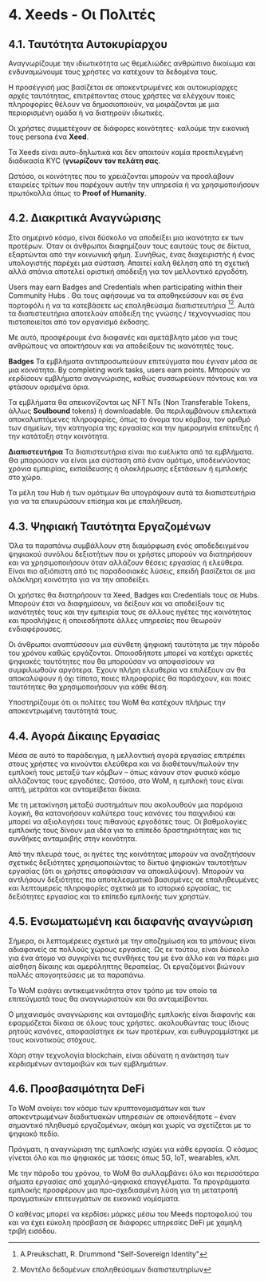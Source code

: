# 4. Xeeds - Οι Πολιτές

## 4.1. Ταυτότητα Αυτοκυρίαρχου

Αναγνωρίζουμε την ιδιωτικότητα ως θεμελιώδες ανθρώπινο δικαίωμα και ενδυναμώνουμε τους χρήστες να κατέχουν τα δεδομένα τους.

Η προσέγγισή μας βασίζεται σε αποκεντρωμένες και αυτοκυρίαρχες αρχές ταυτότητας, επιτρέποντας στους χρήστες να ελέγχουν ποιες πληροφορίες θέλουν να δημοσιοποιούν, να μοιράζονται με μια περιορισμένη ομάδα ή να διατηρούν ιδιωτικές.

Οι χρήστες συμμετέχουν σε διάφορες κοινότητες· καλούμε την εικονική τους persona ένα **__Xeed__**.

Τα Xeeds είναι αυτο-δηλωτικά και δεν απαιτούν καμία προεπιλεγμένη διαδικασία KYC (__γνωρίζουν τον πελάτη σας__.

Ωστόσο, οι κοινότητες που το χρειάζονται μπορούν να προσλάβουν εταιρείες τρίτων που παρέχουν αυτήν την υπηρεσία ή να χρησιμοποιήσουν πρωτόκολλα όπως το __Proof of Humanity__.

## 4.2. Διακριτικά Αναγνώρισης

Στο σημερινό κόσμο, είναι δύσκολο να αποδείξει μια ικανότητα εκ των προτέρων. Όταν οι άνθρωποι διαφημίζουν τους εαυτούς τους σε δίκτυα, εξαρτώνται από την κοινωνική φήμη. Συνήθως, ένας διαχειριστής ή ένας υπολογιστής παρέχει μια σύσταση. Απαιτεί καλή θέληση από τη σχετική αλλά σπάνια αποτελεί οριστική απόδειξη για τον μελλοντικό εργοδότη.

Users may earn Badges and Credentials when participating within their Community Hubs . Θα τους αφήσουμε να τα αποθηκεύσουν και σε ένα πορτοφόλι ή να τα κατεβάσετε ως επαληθεύσιμα διαπιστευτήρια [^7][^8]. Αυτά τα διαπιστευτήρια αποτελούν απόδειξη της γνώσης / τεχνογνωσίας που πιστοποιείται από τον οργανισμό έκδοσης.

Με αυτό, προσφέρουμε ένα διαφανές και αμετάβλητο μέσο για τους ανθρώπους να αποκτήσουν και να αποδείξουν τις ικανότητές τους.

**Badges** Τα εμβλήματα αντιπροσωπεύουν επιτεύγματα που έγιναν μέσα σε μια κοινότητα. By completing work tasks, users earn points. Μπορούν να κερδίσουν εμβλήματα αναγνώρισης, καθώς συσσωρεύουν πόντους και να φτάσουν ορισμένα όρια.

Τα εμβλήματα θα απεικονίζονται ως NFT NTs (Non Transferable Tokens, άλλως __Soulbound__ tokens) ή downloadable. Θα περιλαμβάνουν επιλεκτικά αποκαλυπτόμενες πληροφορίες, όπως το όνομα του κόμβου, τον αριθμό των σημείων, την κατηγορία της εργασίας και την ημερομηνία επίτευξης ή την κατάταξη στην κοινότητα.

**Διαπιστευτήρια** Τα διαπιστευτήρια είναι πιο ευέλικτα από τα εμβλήματα. Θα μπορούσαν να είναι μια σύσταση από έναν ομότιμο, υποδεικνύοντας χρόνια εμπειρίας, εκπαίδευσης ή ολοκλήρωσης εξετάσεων ή εμπλοκής στο χώρο.

Τα μέλη του Hub ή των ομότιμων θα υπογράψουν αυτά τα διαπιστευτήρια για να τα επικυρώσουν επίσημα και με επαλήθευση.

## 4.3. Ψηφιακή Ταυτότητα Εργαζομένων

Όλα τα παραπάνω συμβάλλουν στη διαμόρφωση ενός αποδεδειγμένου ψηφιακού συνόλου δεξιοτήτων που οι χρήστες μπορούν να διατηρήσουν και να χρησιμοποιήσουν όταν αλλάζουν θέσεις εργασίας ή ελεύθερα. Είναι πιο αξιόπιστη από τις παραδοσιακές λύσεις, επειδή βασίζεται σε μια ολόκληρη κοινότητα για να την αποδείξει.

Οι χρήστες θα διατηρήσουν τα Xeed, Badges και Credentials τους σε Hubs. Μπορούν έτσι να διαφημίσουν, να δείξουν και να αποδείξουν τις ικανότητές τους και την εμπειρία τους σε άλλους ηγέτες της κοινότητας και προσλήψεις ή οποιεσδήποτε άλλες υπηρεσίες που θεωρούν ενδιαφέρουσες.

Οι άνθρωποι αναπτύσσουν μια σύνθετη ψηφιακή ταυτότητα με την πάροδο του χρόνου καθώς εργάζονται. Οποιοσδήποτε μπορεί να κατέχει αρκετές ψηφιακές ταυτότητες που θα μπορούσαν να αποφασίσουν να συμφιλιωθούν αργότερα. Έχουν πλήρη ελευθερία να επιλέξουν αν θα αποκαλύψουν ή όχι τίποτα, ποιες πληροφορίες θα παράσχουν, και ποιες ταυτότητες θα χρησιμοποιήσουν για κάθε θέση.

Υποστηρίζουμε ότι οι πολίτες του WoM θα κατέχουν πλήρως την αποκεντρωμένη ταυτότητά τους.

## 4.4. Αγορά Δίκαιης Εργασίας

Μέσα σε αυτό το παράδειγμα, η μελλοντική αγορά εργασίας επιτρέπει στους χρήστες να κινούνται ελεύθερα και να διαθέτουν/πωλούν την εμπλοκή τους μεταξύ των κόμβων – όπως κάνουν στον φυσικό κόσμο αλλάζοντας τους εργοδότες. Ωστόσο, στο WoM, η εμπλοκή τους είναι απτή, μετράται και ανταμείβεται δίκαια.

Με τη μετακίνηση μεταξύ συστημάτων που ακολουθούν μια παρόμοια λογική, θα κατανοήσουν καλύτερα τους κανόνες του παιχνιδιού και μπορεί να αξιολογήσει τους πιθανούς εργοδότες τους. Οι βαθμολογίες εμπλοκής τους δίνουν μια ιδέα για το επίπεδο δραστηριότητας και τις συνθήκες ανταμοιβής στην κοινότητα.

Από την πλευρά τους, οι ηγέτες της κοινότητας μπορούν να αναζητήσουν σχετικές δεξιότητες χρησιμοποιώντας το δίκτυο ψηφιακών ταυτοτήτων εργασίας (ότι οι χρήστες αποφάσισαν να αποκαλύψουν). Μπορούν να αντλήσουν δεξιότητες πιο αποτελεσματικά βασισμένες σε επαληθευμένες και λεπτομερείς πληροφορίες σχετικά με το ιστορικό εργασίας, τις δεξιότητες εργασίας και το επίπεδο εμπλοκής των χρηστών.

## 4.5. Ενσωματωμένη και διαφανής αναγνώριση

Σήμερα, οι λεπτομέρειες σχετικά με την αποζημίωση και τα μπόνους είναι αδιαφανείς σε πολλούς χώρους εργασίας. Ως εκ τούτου, είναι δύσκολο για ένα άτομο να συγκρίνει τις συνθήκες του με ένα άλλο και να πάρει μια αίσθηση δίκαιης και αμερόληπτης θεραπείας. Οι εργαζόμενοι βιώνουν πολλές απογοητεύσεις με τα παραπάνω.

Το WoM εισάγει αντικειμενικότητα στον τρόπο με τον οποίο τα επιτεύγματά τους θα αναγνωριστούν και θα ανταμείβονται.

Ο μηχανισμός αναγνώρισης και ανταμοιβής εμπλοκής είναι διαφανής και εφαρμόζεται δίκαια σε όλους τους χρήστες. ακολουθώντας τους ίδιους ρητούς κανόνες, αποφασίστηκε εκ των προτέρων, και ευθυγραμμίστηκε με τους κοινοτικούς στόχους.

Χάρη στην τεχνολογία blockchain, είναι αδύνατη η ανάκτηση των κερδισμένων ανταμοιβών και των εμβλημάτων.

## 4.6. Προσβασιμότητα DeFi

Το WoM ανοίγει τον κόσμο των κρυπτονομισμάτων και των αποκεντρωμένων διαδικτυακών υπηρεσιών σε οποιονδήποτε – έναν σημαντικό πληθυσμό εργαζομένων, ακόμη και χωρίς να σχετίζεται με το ψηφιακό πεδίο.

Πράγματι, η αναγνώριση της εμπλοκής ισχύει για κάθε εργασία. Ο κόσμος γίνεται όλο και πιο ψηφιακός με τάσεις όπως 5G, IoT, wearables, κλπ.

Με την πάροδο του χρόνου, το WoM θα συλλαμβάνει όλο και περισσότερα σήματα εργασίας από χαμηλό-ψηφιακά επαγγέλματα. Τα προγράμματα εμπλοκής προσφέρουν μια προ-σχεδιασμένη λύση για τη μετατροπή πραγματικών επιτευγμάτων σε εικονικά νομίσματα.

Ο καθένας μπορεί να κερδίσει μάρκες μέσω του Meeds πορτοφολιού του και να έχει εύκολη πρόσβαση σε διάφορες υπηρεσίες DeFi με χαμηλή τριβή εισόδου.

[^7]: A.Preukschatt, R. Drummond "Self-Sovereign Identity"
[^8]: Μοντέλο δεδομένων επαληθεύσιμων διαπιστευτηρίων
